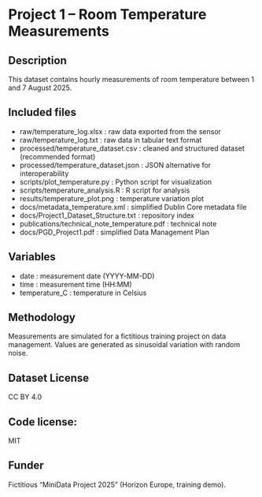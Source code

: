 # Project 1 – Room Temperature Measurements
## Description
This dataset contains hourly measurements of room temperature between 1 and 7 August 2025.
## Included files
- raw/temperature_log.xlsx : raw data exported from the sensor
- raw/temperature_log.txt : raw data in tabular text format
- processed/temperature_dataset.csv : cleaned and structured dataset (recommended format)
- processed/temperature_dataset.json : JSON alternative for interoperability
- scripts/plot_temperature.py : Python script for visualization
- scripts/temperature_analysis.R : R script for analysis
- results/temperature_plot.png : temperature variation plot
- docs/metadata_temperature.xml : simplified Dublin Core metadata file
- docs/Project1_Dataset_Structure.txt : repository index
- publications/technical_note_temperature.pdf : technical note
- docs/PGD_Project1.pdf : simplified Data Management Plan
## Variables
- date : measurement date (YYYY-MM-DD)
- time : measurement time (HH:MM)
- temperature_C : temperature in Celsius
## Methodology
Measurements are simulated for a fictitious training project on data management. Values are generated as sinusoidal variation with random noise.
## Dataset License
CC BY 4.0
## Code license:
MIT 
## Funder
Fictitious “MiniData Project 2025” (Horizon Europe, training demo).
